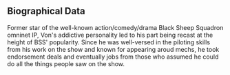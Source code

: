 ## Biographical Data 

Former star of the well-known action/comedy/drama Black Sheep Squadron omninet IP, Von's addictive personality led to his part being recast at the height of BSS' popularity. Since he was well-versed in the piloting skills from his work on the show and known for appearing aroud mechs, he took endorsement deals and eventually jobs from those who assumed he could do all the things people saw on the show.